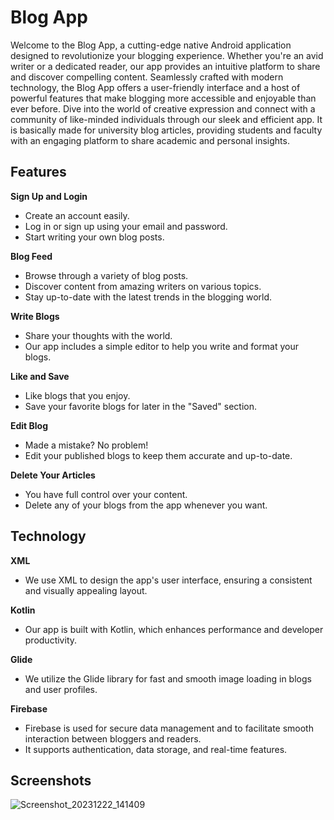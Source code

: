 # Blog App

Welcome to the Blog App, a cutting-edge native Android application designed to revolutionize your blogging experience. Whether you're an avid writer or a dedicated reader, our app provides an intuitive platform to share and discover compelling content. Seamlessly crafted with modern technology, the Blog App offers a user-friendly interface and a host of powerful features that make blogging more accessible and enjoyable than ever before. Dive into the world of creative expression and connect with a community of like-minded individuals through our sleek and efficient app. It is basically made for university blog articles, providing students and faculty with an engaging platform to share academic and personal insights.

## Features

 **Sign Up and Login**
   - Create an account easily.
   - Log in or sign up using your email and password.
   - Start writing your own blog posts.

 **Blog Feed**
   - Browse through a variety of blog posts.
   - Discover content from amazing writers on various topics.
   - Stay up-to-date with the latest trends in the blogging world.

 **Write Blogs**
   - Share your thoughts with the world.
   - Our app includes a simple editor to help you write and format your blogs.

 **Like and Save**
   - Like blogs that you enjoy.
   - Save your favorite blogs for later in the "Saved" section.

 **Edit Blog**
   - Made a mistake? No problem!
   - Edit your published blogs to keep them accurate and up-to-date.

 **Delete Your Articles**
   - You have full control over your content.
   - Delete any of your blogs from the app whenever you want.

## Technology

 **XML**
   - We use XML to design the app's user interface, ensuring a consistent and visually appealing layout.

 **Kotlin**
   - Our app is built with Kotlin, which enhances performance and developer productivity.

 **Glide**
   - We utilize the Glide library for fast and smooth image loading in blogs and user profiles.

 **Firebase**
   - Firebase is used for secure data management and to facilitate smooth interaction between bloggers and readers.
   - It supports authentication, data storage, and real-time features.

## Screenshots
![Screenshot_20231222_141409](https://github.com/abhinavraj-code/Blog-App/assets/72371963/466c7f53-eac7-4a39-b0bb-1184fade0bb5)
